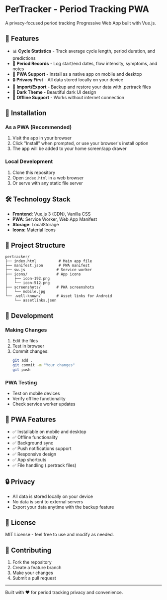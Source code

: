 # PerTracker - Period Tracking PWA

A privacy-focused period tracking Progressive Web App built with Vue.js.

## 🌟 Features

- 📊 **Cycle Statistics** - Track average cycle length, period duration, and predictions
- 📅 **Period Records** - Log start/end dates, flow intensity, symptoms, and notes
- 📱 **PWA Support** - Install as a native app on mobile and desktop
- 🔒 **Privacy First** - All data stored locally on your device
- 💾 **Import/Export** - Backup and restore your data with .pertrack files
- 🎨 **Dark Theme** - Beautiful dark UI design
- 📴 **Offline Support** - Works without internet connection

## 🚀 Installation

### As a PWA (Recommended)
1. Visit the app in your browser
2. Click "Install" when prompted, or use your browser's install option
3. The app will be added to your home screen/app drawer

### Local Development
1. Clone this repository
2. Open `index.html` in a web browser
3. Or serve with any static file server

## 🛠️ Technology Stack

- **Frontend**: Vue.js 3 (CDN), Vanilla CSS
- **PWA**: Service Worker, Web App Manifest
- **Storage**: LocalStorage
- **Icons**: Material Icons

## 📁 Project Structure

```
pertracker/
├── index.html          # Main app file
├── manifest.json       # PWA manifest
├── sw.js              # Service worker
├── icons/             # App icons
│   ├── icon-192.png
│   └── icon-512.png
├── screenshots/       # PWA screenshots
│   └── mobile.jpg
└── .well-known/       # Asset links for Android
    └── assetlinks.json
```

## 🔧 Development

### Making Changes
1. Edit the files
2. Test in browser
3. Commit changes:
   ```bash
   git add .
   git commit -m "Your changes"
   git push
   ```

### PWA Testing
- Test on mobile devices
- Verify offline functionality
- Check service worker updates

## 📱 PWA Features

- ✅ Installable on mobile and desktop
- ✅ Offline functionality
- ✅ Background sync
- ✅ Push notifications support
- ✅ Responsive design
- ✅ App shortcuts
- ✅ File handling (.pertrack files)

## 🔒 Privacy

- All data is stored locally on your device
- No data is sent to external servers
- Export your data anytime with the backup feature

## 📄 License

MIT License - feel free to use and modify as needed.

## 🤝 Contributing

1. Fork the repository
2. Create a feature branch
3. Make your changes
4. Submit a pull request

---

Built with ❤️ for period tracking privacy and convenience.
